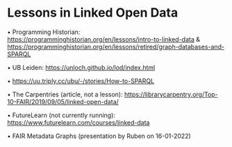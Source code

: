 # Lessons in Linked Open Data

•	Programming Historian: https://programminghistorian.org/en/lessons/intro-to-linked-data & https://programminghistorian.org/en/lessons/retired/graph-databases-and-SPARQL

•	UB Leiden: https://unloch.github.io/lod/index.html 

•	https://uu.triply.cc/ubu/-/stories/How-to-SPARQL

•	The Carpentries (article, not a lesson): https://librarycarpentry.org/Top-10-FAIR/2019/09/05/linked-open-data/

•	FutureLearn (not currently running): https://www.futurelearn.com/courses/linked-data

•	FAIR Metadata Graphs (presentation by Ruben on 16-01-2022)

